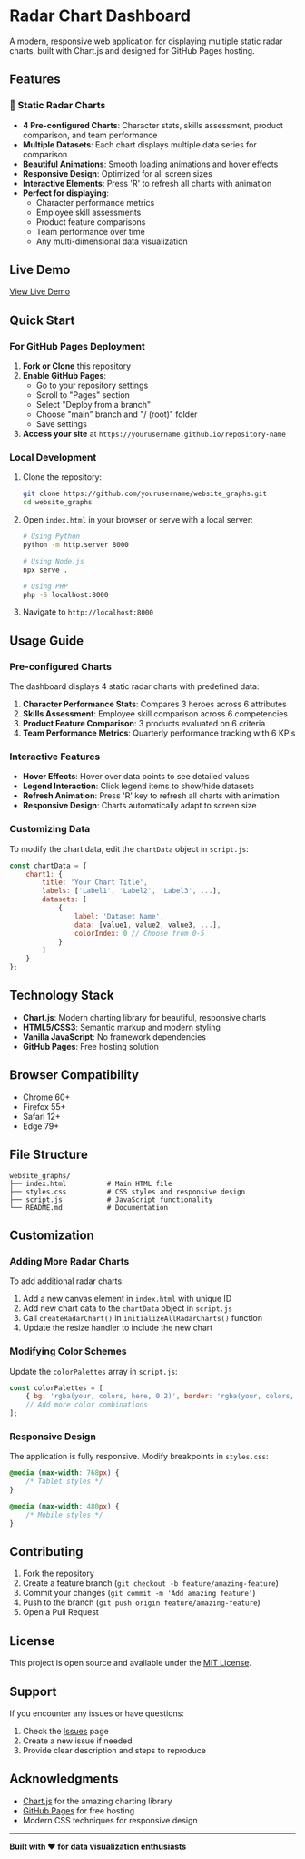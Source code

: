 # Radar Chart Dashboard

A modern, responsive web application for displaying multiple static radar charts, built with Chart.js and designed for GitHub Pages hosting.

## Features

### 🎯 Static Radar Charts
- **4 Pre-configured Charts**: Character stats, skills assessment, product comparison, and team performance
- **Multiple Datasets**: Each chart displays multiple data series for comparison
- **Beautiful Animations**: Smooth loading animations and hover effects
- **Responsive Design**: Optimized for all screen sizes
- **Interactive Elements**: Press 'R' to refresh all charts with animation
- **Perfect for displaying**:
  - Character performance metrics
  - Employee skill assessments  
  - Product feature comparisons
  - Team performance over time
  - Any multi-dimensional data visualization

## Live Demo

[View Live Demo](https://yourusername.github.io/website_graphs)

## Quick Start

### For GitHub Pages Deployment

1. **Fork or Clone** this repository
2. **Enable GitHub Pages**:
   - Go to your repository settings
   - Scroll to "Pages" section
   - Select "Deploy from a branch"
   - Choose "main" branch and "/ (root)" folder
   - Save settings
3. **Access your site** at `https://yourusername.github.io/repository-name`

### Local Development

1. Clone the repository:
   ```bash
   git clone https://github.com/yourusername/website_graphs.git
   cd website_graphs
   ```

2. Open `index.html` in your browser or serve with a local server:
   ```bash
   # Using Python
   python -m http.server 8000
   
   # Using Node.js
   npx serve .
   
   # Using PHP
   php -S localhost:8000
   ```

3. Navigate to `http://localhost:8000`

## Usage Guide

### Pre-configured Charts

The dashboard displays 4 static radar charts with predefined data:

1. **Character Performance Stats**: Compares 3 heroes across 6 attributes
2. **Skills Assessment**: Employee skill comparison across 6 competencies
3. **Product Feature Comparison**: 3 products evaluated on 6 criteria
4. **Team Performance Metrics**: Quarterly performance tracking with 6 KPIs

### Interactive Features

- **Hover Effects**: Hover over data points to see detailed values
- **Legend Interaction**: Click legend items to show/hide datasets
- **Refresh Animation**: Press 'R' key to refresh all charts with animation
- **Responsive Design**: Charts automatically adapt to screen size

### Customizing Data

To modify the chart data, edit the `chartData` object in `script.js`:

```javascript
const chartData = {
    chart1: {
        title: 'Your Chart Title',
        labels: ['Label1', 'Label2', 'Label3', ...],
        datasets: [
            {
                label: 'Dataset Name',
                data: [value1, value2, value3, ...],
                colorIndex: 0 // Choose from 0-5
            }
        ]
    }
};
```

## Technology Stack

- **Chart.js**: Modern charting library for beautiful, responsive charts
- **HTML5/CSS3**: Semantic markup and modern styling
- **Vanilla JavaScript**: No framework dependencies
- **GitHub Pages**: Free hosting solution

## Browser Compatibility

- Chrome 60+
- Firefox 55+
- Safari 12+
- Edge 79+

## File Structure

```
website_graphs/
├── index.html          # Main HTML file
├── styles.css          # CSS styles and responsive design
├── script.js           # JavaScript functionality
└── README.md           # Documentation
```

## Customization

### Adding More Radar Charts

To add additional radar charts:

1. Add a new canvas element in `index.html` with unique ID
2. Add new chart data to the `chartData` object in `script.js`
3. Call `createRadarChart()` in `initializeAllRadarCharts()` function
4. Update the resize handler to include the new chart

### Modifying Color Schemes

Update the `colorPalettes` array in `script.js`:

```javascript
const colorPalettes = [
    { bg: 'rgba(your, colors, here, 0.2)', border: 'rgba(your, colors, here, 1)' },
    // Add more color combinations
];
```

### Responsive Design

The application is fully responsive. Modify breakpoints in `styles.css`:

```css
@media (max-width: 768px) {
    /* Tablet styles */
}

@media (max-width: 480px) {
    /* Mobile styles */
}
```

## Contributing

1. Fork the repository
2. Create a feature branch (`git checkout -b feature/amazing-feature`)
3. Commit your changes (`git commit -m 'Add amazing feature'`)
4. Push to the branch (`git push origin feature/amazing-feature`)
5. Open a Pull Request

## License

This project is open source and available under the [MIT License](LICENSE).

## Support

If you encounter any issues or have questions:

1. Check the [Issues](https://github.com/yourusername/website_graphs/issues) page
2. Create a new issue if needed
3. Provide clear description and steps to reproduce

## Acknowledgments

- [Chart.js](https://www.chartjs.org/) for the amazing charting library
- [GitHub Pages](https://pages.github.com/) for free hosting
- Modern CSS techniques for responsive design

---

**Built with ❤️ for data visualization enthusiasts** 